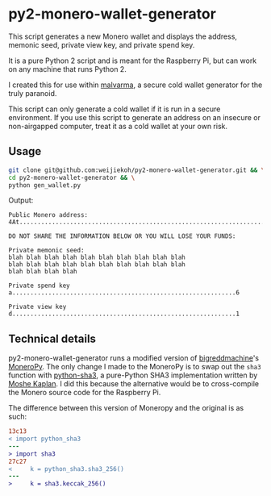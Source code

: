 # py2-monero-wallet-generator

This script generates a new Monero wallet and displays the address, memonic
seed, private view key, and private spend key.

It is a pure Python 2 script and is meant for the Raspberry Pi, but can work on any machine that runs Python 2.

I created this for use within
[malvarma](https://github.com/weijiekoh/malvarma), a secure cold wallet
generator for the truly paranoid.

This script can only generate a cold wallet if it is run in a secure
environment. If you use this script to generate an address on an insecure or
non-airgapped computer, treat it as a cold wallet at your own risk.

## Usage

```bash
git clone git@github.com:weijiekoh/py2-monero-wallet-generator.git && \
cd py2-monero-wallet-generator && \
python gen_wallet.py
```

Output:

```
Public Monero address:
4At..........................................................................................ev

DO NOT SHARE THE INFORMATION BELOW OR YOU WILL LOSE YOUR FUNDS:

Private memonic seed:
blah blah blah blah blah blah blah blah blah blah 
blah blah blah blah blah blah blah blah blah blah 
blah blah blah blah

Private spend key
a..............................................................6

Private view key
d..............................................................1
```

## Technical details

py2-monero-wallet-generator runs a modified version of
[bigreddmachine](https://github.com/bigreddmachine)'s
[MoneroPy](https://github.com/bigreddmachine/MoneroPy). The only change I made
to the MoneroPy is to swap out the `sha3` function with
[python-sha3](https://github.com/moshekaplan/python-sha3), a pure-Python SHA3
implementation written by [Moshe Kaplan](https://github.com/moshekaplan).
I did this because the alternative would be to cross-compile the Monero source
code for the Raspberry Pi.

The difference between this version of Moneropy and the original is as such:

```diff
13c13
< import python_sha3
---
> import sha3
27c27
<     k = python_sha3.sha3_256()
---
>     k = sha3.keccak_256()
```

